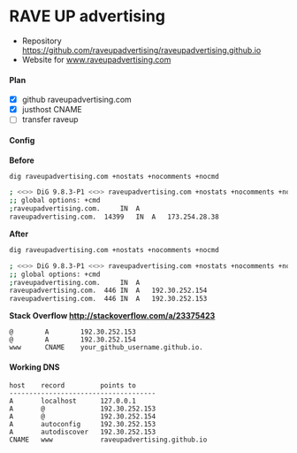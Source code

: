 # RAVE UP advertising

- Repository https://github.com/raveupadvertising/raveupadvertising.github.io
- Website for www.raveupadvertising.com

#### Plan

- [x] github raveupadvertising.com
- [x] justhost CNAME
- [ ] transfer raveup

#### Config

**Before**

```sh
dig raveupadvertising.com +nostats +nocomments +nocmd

; <<>> DiG 9.8.3-P1 <<>> raveupadvertising.com +nostats +nocomments +nocmd
;; global options: +cmd
;raveupadvertising.com.		IN	A
raveupadvertising.com.	14399	IN	A	173.254.28.38
```

**After**

```sh
dig raveupadvertising.com +nostats +nocomments +nocmd

; <<>> DiG 9.8.3-P1 <<>> raveupadvertising.com +nostats +nocomments +nocmd
;; global options: +cmd
;raveupadvertising.com.		IN	A
raveupadvertising.com.	446	IN	A	192.30.252.154
raveupadvertising.com.	446	IN	A	192.30.252.153
```

**Stack Overflow http://stackoverflow.com/a/23375423**

```
@        A        192.30.252.153
@        A        192.30.252.154
www      CNAME    your_github_username.github.io.
```

#### Working DNS

```
host    record         points to
-------------------------------------
A       localhost      127.0.0.1
A       @              192.30.252.153
A       @              192.30.252.154
A       autoconfig     192.30.252.153
A       autodiscover   192.30.252.153
CNAME   www            raveupadvertising.github.io
```

